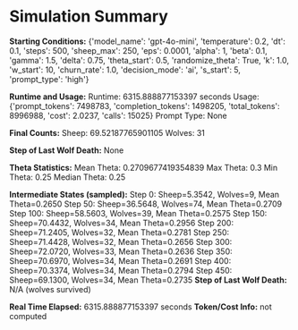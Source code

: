 # Simulation Summary

**Starting Conditions:**
{'model_name': 'gpt-4o-mini', 'temperature': 0.2, 'dt': 0.1, 'steps': 500, 'sheep_max': 250, 'eps': 0.0001, 'alpha': 1, 'beta': 0.1, 'gamma': 1.5, 'delta': 0.75, 'theta_start': 0.5, 'randomize_theta': True, 'k': 1.0, 'w_start': 10, 'churn_rate': 1.0, 'decision_mode': 'ai', 's_start': 5, 'prompt_type': 'high'}

**Runtime and Usage:**
Runtime: 6315.888877153397 seconds
Usage: {'prompt_tokens': 7498783, 'completion_tokens': 1498205, 'total_tokens': 8996988, 'cost': 2.0237, 'calls': 15025}
Prompt Type: None

**Final Counts:**
Sheep: 69.52187765901105
Wolves: 31

**Step of Last Wolf Death:**
None

**Theta Statistics:**
Mean Theta: 0.2709677419354839
Max Theta: 0.3
Min Theta: 0.25
Median Theta: 0.25

**Intermediate States (sampled):**
Step 0: Sheep=5.3542, Wolves=9, Mean Theta=0.2650
Step 50: Sheep=36.5648, Wolves=74, Mean Theta=0.2709
Step 100: Sheep=58.5603, Wolves=39, Mean Theta=0.2575
Step 150: Sheep=70.4432, Wolves=34, Mean Theta=0.2956
Step 200: Sheep=71.2405, Wolves=32, Mean Theta=0.2781
Step 250: Sheep=71.4428, Wolves=32, Mean Theta=0.2656
Step 300: Sheep=72.0720, Wolves=33, Mean Theta=0.2636
Step 350: Sheep=70.6970, Wolves=34, Mean Theta=0.2691
Step 400: Sheep=70.3374, Wolves=34, Mean Theta=0.2794
Step 450: Sheep=69.1300, Wolves=34, Mean Theta=0.2735
**Step of Last Wolf Death:** N/A (wolves survived)

**Real Time Elapsed:** 6315.888877153397 seconds
**Token/Cost Info:** not computed